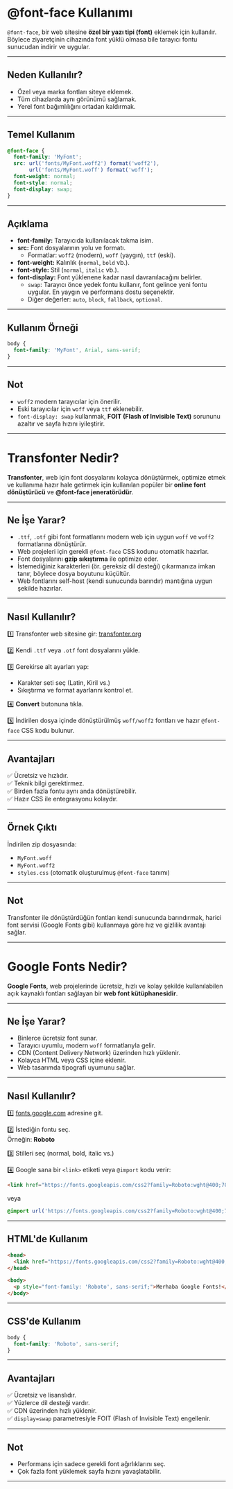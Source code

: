 # @font-face Kullanımı

`@font-face`, bir web sitesine **özel bir yazı tipi (font)** eklemek için kullanılır. Böylece ziyaretçinin cihazında font yüklü olmasa bile tarayıcı fontu sunucudan indirir ve uygular.

---

## Neden Kullanılır?

- Özel veya marka fontları siteye eklemek.
- Tüm cihazlarda aynı görünümü sağlamak.
- Yerel font bağımlılığını ortadan kaldırmak.

---

## Temel Kullanım

```css
@font-face {
  font-family: 'MyFont';
  src: url('fonts/MyFont.woff2') format('woff2'),
       url('fonts/MyFont.woff') format('woff');
  font-weight: normal;
  font-style: normal;
  font-display: swap;
}
```

---

## Açıklama

- **font-family:** Tarayıcıda kullanılacak takma isim.
- **src:** Font dosyalarının yolu ve formatı.
  - Formatlar: `woff2` (modern), `woff` (yaygın), `ttf` (eski).
- **font-weight:** Kalınlık (`normal`, `bold` vb.).
- **font-style:** Stil (`normal`, `italic` vb.).
- **font-display:** Font yüklenene kadar nasıl davranılacağını belirler.
  - `swap`: Tarayıcı önce yedek fontu kullanır, font gelince yeni fontu uygular. En yaygın ve performans dostu seçenektir.
  - Diğer değerler: `auto`, `block`, `fallback`, `optional`.

---

## Kullanım Örneği

```css
body {
  font-family: 'MyFont', Arial, sans-serif;
}
```

---

## Not

- `woff2` modern tarayıcılar için önerilir.
- Eski tarayıcılar için `woff` veya `ttf` eklenebilir.
- `font-display: swap` kullanmak, **FOIT (Flash of Invisible Text)** sorununu azaltır ve sayfa hızını iyileştirir.
---
# Transfonter Nedir?

**Transfonter**, web için font dosyalarını kolayca dönüştürmek, optimize etmek ve kullanıma hazır hale getirmek için kullanılan popüler bir **online font dönüştürücü** ve **@font-face jeneratörüdür**.

---

## Ne İşe Yarar?

- `.ttf`, `.otf` gibi font formatlarını modern web için uygun `woff` ve `woff2` formatlarına dönüştürür.
- Web projeleri için gerekli `@font-face` CSS kodunu otomatik hazırlar.
- Font dosyalarını **gzip sıkıştırma** ile optimize eder.
- İstemediğiniz karakterleri (ör. gereksiz dil desteği) çıkarmanıza imkan tanır, böylece dosya boyutunu küçültür.
- Web fontlarını self-host (kendi sunucunda barındır) mantığına uygun şekilde hazırlar.

---

## Nasıl Kullanılır?

1️⃣ Transfonter web sitesine gir: [transfonter.org](https://transfonter.org)

2️⃣ Kendi `.ttf` veya `.otf` font dosyalarını yükle.

3️⃣ Gerekirse alt ayarları yap:
   - Karakter seti seç (Latin, Kiril vs.)
   - Sıkıştırma ve format ayarlarını kontrol et.

4️⃣ **Convert** butonuna tıkla.

5️⃣ İndirilen dosya içinde dönüştürülmüş `woff/woff2` fontları ve hazır `@font-face` CSS kodu bulunur.

---

## Avantajları

✅ Ücretsiz ve hızlıdır.  
✅ Teknik bilgi gerektirmez.  
✅ Birden fazla fontu aynı anda dönüştürebilir.  
✅ Hazır CSS ile entegrasyonu kolaydır.

---

## Örnek Çıktı

İndirilen zip dosyasında:
- `MyFont.woff`  
- `MyFont.woff2`  
- `styles.css` (otomatik oluşturulmuş `@font-face` tanımı)

---

## Not

Transfonter ile dönüştürdüğün fontları kendi sunucunda barındırmak, harici font servisi (Google Fonts gibi) kullanmaya göre hız ve gizlilik avantajı sağlar.

---

# Google Fonts Nedir?

**Google Fonts**, web projelerinde ücretsiz, hızlı ve kolay şekilde kullanılabilen açık kaynaklı fontları sağlayan bir **web font kütüphanesidir**.

---

## Ne İşe Yarar?

- Binlerce ücretsiz font sunar.
- Tarayıcı uyumlu, modern `woff` formatlarıyla gelir.
- CDN (Content Delivery Network) üzerinden hızlı yüklenir.
- Kolayca HTML veya CSS içine eklenir.
- Web tasarımda tipografi uyumunu sağlar.

---

## Nasıl Kullanılır?

1️⃣ [fonts.google.com](https://fonts.google.com) adresine git.

2️⃣ İstediğin fontu seç.  
Örneğin: **Roboto**

3️⃣ Stilleri seç (normal, bold, italic vs.)

4️⃣ Google sana bir `<link>` etiketi veya `@import` kodu verir:

```html
<link href="https://fonts.googleapis.com/css2?family=Roboto:wght@400;700&display=swap" rel="stylesheet">
```

veya

```css
@import url('https://fonts.googleapis.com/css2?family=Roboto:wght@400;700&display=swap');
```

---

## HTML'de Kullanım

```html
<head>
  <link href="https://fonts.googleapis.com/css2?family=Roboto:wght@400;700&display=swap" rel="stylesheet">
</head>

<body>
  <p style="font-family: 'Roboto', sans-serif;">Merhaba Google Fonts!</p>
</body>
```

---

## CSS'de Kullanım

```css
body {
  font-family: 'Roboto', sans-serif;
}
```

---

## Avantajları

✅ Ücretsiz ve lisanslıdır.  
✅ Yüzlerce dil desteği vardır.  
✅ CDN üzerinden hızlı yüklenir.  
✅ `display=swap` parametresiyle FOIT (Flash of Invisible Text) engellenir.

---

## Not

- Performans için sadece gerekli font ağırlıklarını seç.
- Çok fazla font yüklemek sayfa hızını yavaşlatabilir.

---
